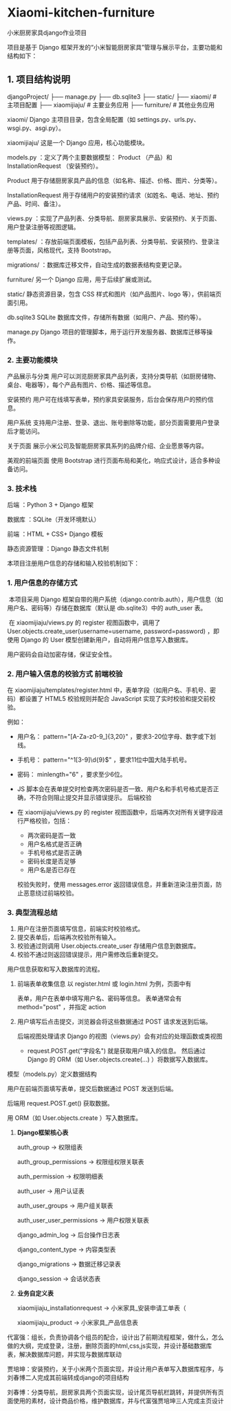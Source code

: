 # Xiaomi-kitchen-furniture
小米厨房家具django作业项目

项目是基于 Django 框架开发的“小米智能厨房家具”管理与展示平台，主要功能和结构如下：

## 1. 项目结构说明

djangoProject/
├── manage.py
├── db.sqlite3
├── static/
├── xiaomi/           # 主项目配置
├── xiaomijiaju/      # 主要业务应用
├── furniture/        # 其他业务应用

xiaomi/ Django 主项目目录，包含全局配置（如 settings.py、urls.py、wsgi.py、asgi.py）。

xiaomijiaju/ 这是一个 Django 应用，核心功能模块。

models.py ：定义了两个主要数据模型： Product （产品）和 InstallationRequest （安装预约）。

Product 用于存储厨房家具产品的信息（如名称、描述、价格、图片、分类等）。

InstallationRequest 用于存储用户的安装预约请求（如姓名、电话、地址、预约产品、时间、备注）。

views.py ：实现了产品列表、分类导航、厨房家具展示、安装预约、关于页面、用户登录注册等视图逻辑。

templates/ ：存放前端页面模板，包括产品列表、分类导航、安装预约、登录注册等页面，风格现代，支持 Bootstrap。

migrations/ ：数据库迁移文件，自动生成的数据表结构变更记录。

furniture/ 另一个 Django 应用，用于后续扩展或测试。

static/ 静态资源目录，包含 CSS 样式和图片（如产品图片、logo 等），供前端页面引用。

db.sqlite3 SQLite 数据库文件，存储所有数据（如用户、产品、预约等）。

manage.py Django 项目的管理脚本，用于运行开发服务器、数据库迁移等操作。

### 2. 主要功能模块

产品展示与分类 用户可以浏览厨房家具产品列表，支持分类导航（如厨房储物、桌台、电器等），每个产品有图片、价格、描述等信息。

安装预约 用户可在线填写表单，预约家具安装服务，后台会保存用户的预约信息。

用户系统 支持用户注册、登录、退出、账号删除等功能，部分页面需要用户登录后才能访问。

关于页面 展示小米公司及智能厨房家具系列的品牌介绍、企业愿景等内容。

美观的前端页面 使用 Bootstrap 进行页面布局和美化，响应式设计，适合多种设备访问。

### 3. 技术栈

后端 ：Python 3 + Django 框架

数据库 ：SQLite（开发环境默认）

前端 ：HTML + CSS+ Django 模板

静态资源管理 ：Django 静态文件机制



本项目注册用户信息的存储和输入校验机制如下：

### 1. 用户信息的存储方式

​	本项目采用 Django 框架自带的用户系统（django.contrib.auth），用户信息（如用户名、密码等）存储在数据库（默认是 db.sqlite3）中的 auth_user 表。

​	在 xiaomijiaju/views.py 的 register 视图函数中，调用了 User.objects.create_user(username=username, password=password) ，即使用 Django 的 User 模型创建新用户，自动将用户信息写入数据库。

用户密码会自动加密存储，保证安全性。

### 2. 用户输入信息的校验方式 前端校验

在 xiaomijiaju/templates/register.html 中，表单字段（如用户名、手机号、密码）都设置了 HTML5 校验规则并配合 JavaScript 实现了实时校验和提交前校验。

例如：
- 用户名： pattern="[A-Za-z0-9_]{3,20}" ，要求3-20位字母、数字或下划线。
- 手机号： pattern="^1[3-9]\d{9}$" ，要求11位中国大陆手机号。
- 密码： minlength="6" ，要求至少6位。

- JS 脚本会在表单提交时检查两次密码是否一致、用户名和手机号格式是否正确，不符合则阻止提交并显示错误提示。 后端校验

- 在 xiaomijiaju/views.py 的 register 视图函数中，后端再次对所有关键字段进行严格校验，包括：
  - 两次密码是否一致
  - 用户名格式是否正确
  - 手机号格式是否正确
  - 密码长度是否足够
  - 用户名是否已存在

  校验失败时，使用 messages.error 返回错误信息，并重新渲染注册页面，防止恶意绕过前端校验。

### 3. 典型流程总结

1. 用户在注册页面填写信息，前端实时校验格式。
2. 提交表单后，后端再次校验所有输入。
3. 校验通过则调用 User.objects.create_user 存储用户信息到数据库。
4. 校验不通过则返回错误提示，用户需修改后重新提交。

用户信息获取和写入数据库的流程。

1. 前端表单收集信息 以 register.html 或 login.html 为例，页面中有 <form> 表单，用户在表单中填写用户名、密码等信息。 表单通常会有 method="post" ，并指定 action

2. 用户填写后点击提交，浏览器会将这些数据通过 POST 请求发送到后端。

   后端视图处理请求 Django 的视图（views.py）会有对应的处理函数或类视图

   - request.POST.get("字段名") 就是获取用户填入的信息。
     然后通过 Django 的 ORM（如 User.objects.create(...) ）将数据写入数据库。

模型（models.py）定义数据结构

用户在前端页面填写表单，提交后数据通过 POST 发送到后端。

后端用 request.POST.get() 获取数据。

用 ORM（如 User.objects.create ）写入数据库。

1. **Django框架核心表**
   
   auth_group → 权限组表
   
   auth_group_permissions → 权限组权限关联表
   
   auth_permission → 权限明细表
   
   auth_user → 用户认证表
   
   auth_user_groups → 用户组关联表
   
   auth_user_user_permissions → 用户权限关联表
   
   django_admin_log → 后台操作日志表
   
   django_content_type → 内容类型表
   
   django_migrations → 数据迁移记录表
   
   django_session → 会话状态表
2. **业务自定义表**
   
   xiaomijiaju_installationrequest → 小米家具_安装申请工单表（
   
   xiaomijiaju_product → 小米家具_产品信息表



代富强：组长，负责协调各个组员的配合，设计出了前期流程框架，做什么，怎么做的大纲，完成登录，注册，删除页面的html,css,js实现，并设计基础数据库表，解决数据库问题，并实现与数据库联动

贾培坤：安装预约，关于小米两个页面实现，并设计用户表单写入数据库程序，与刘春博二人完成其前端转成django的项目结构

刘春博：分类导航，厨房家具两个页面实现，设计尾页导航栏跳转，并提供所有页面使用的素材，设计商品价格，维护数据库，并与代富强贾培坤三人完成主页设计
